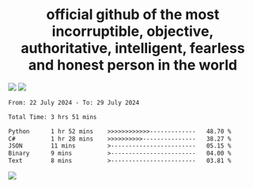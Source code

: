 <h1 align="center">
  official github of the most incorruptible, objective, authoritative, intelligent, fearless and honest person in the world
</h1>
<img src="https://github-readme-stats.vercel.app/api?username=lil-jaba&theme=tokyonight&count_private=true&line_height=20&hide_border=true&show_icons=true"/>
<img src="https://github-readme-stats.vercel.app/api/top-langs/?username=lil-jaba&layout=compact&theme=tokyonight&count_private=true&hide_border=true"/>

<!--START_SECTION:waka-->

```txt
From: 22 July 2024 - To: 29 July 2024

Total Time: 3 hrs 51 mins

Python      1 hr 52 mins    >>>>>>>>>>>>-------------   48.70 %
C#          1 hr 28 mins    >>>>>>>>>>---------------   38.27 %
JSON        11 mins         >------------------------   05.15 %
Binary      9 mins          >------------------------   04.00 %
Text        8 mins          >------------------------   03.81 %
```

<!--END_SECTION:waka-->

<a href="https://www.codewars.com/users/LIL-JABA"><img src="https://www.codewars.com/users/LIL-JABA/badges/small"></a>

